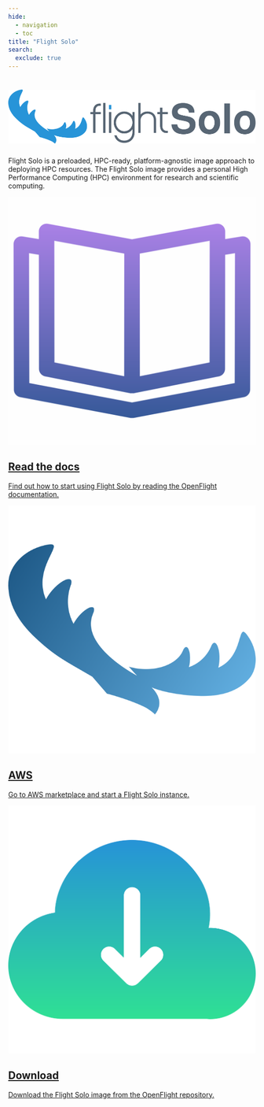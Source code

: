 ```yaml
---
hide:
  - navigation
  - toc
title: "Flight Solo"
search:
  exclude: true
---
```


<div class="solo-container full-width-container no-tabs">
  <div id="solo-sidebar" class="md-sidebar md-sidebar--primary"></div>
  <div class="solo-content">
    <h1>
      <img 
        alt="Flight Solo" 
        class="header-image"
        src="assets/images/solo_title.svg"
      >
    </h1>
    <div id="solo-main-text" class="tagline">
      <p>
        Flight Solo is a preloaded, HPC-ready, platform-agnostic image approach to deploying HPC resources. 
        The Flight Solo image provides a personal High Performance Computing (HPC) environment for research and scientific 
        computing.
      </p>
    </div>
    <div class="solo-card-container">
      <a class="solo-card card"
         href="../docs/flight-solo">
        <img 
          alt=""
          class="solo-icon"
          src="assets/images/docs.svg"
        >
        <h2 class="card-text">Read the docs</h2>
        <p class="card-text">
          Find out how to start using Flight Solo by reading the OpenFlight documentation.
        </p>
      </a>
      <a class="solo-card card"
         href="https://aws.amazon.com/marketplace/pp/prodview-q5u533n6b34oc?sr=0-1&ref_=beagle&applicationId=AWSMPContessa"
         target="_blank"
      >
        <img 
          alt=""
          class="solo-icon"
          src="../assets/images/solo_logo.svg"
        >
        <h2 class="card-text">AWS</h2>
        <p class="card-text">
          Go to AWS marketplace and start a Flight Solo instance.
        </p>
      </a>
      <a class="solo-card card" 
         href="https://repo.openflighthpc.org/?prefix=images/FlightSolo/"
         target="_blank"
      >
        <img 
          alt=""
          class="solo-icon"
          src="assets/images/download.svg"
        >
        <h2 class="card-text">Download</h2>
        <p class="card-text">
          Download the Flight Solo image from the OpenFlight repository.
        </p>
      </a>
    </div>
  </div>
  <div class="md-sidebar md-sidebar--secondary"></div>
</div>
<div class="md-header__topic"></div>
